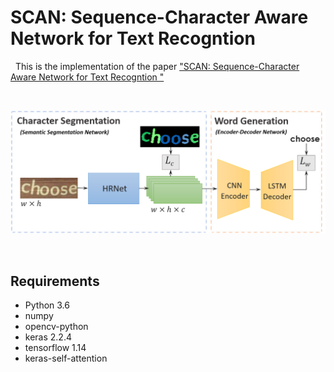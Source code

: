 # SCAN: Sequence-Character Aware Network for Text Recogntion

&nbsp;
This is the implementation of the paper ["SCAN: Sequence-Character Aware Network for Text Recogntion
"](https://www.scitepress.org/Papers/2021/103211/103211.pdf)

&nbsp;


![image](https://github.com/HGamal11/SCAN/blob/master/scan.png)

&nbsp;

## Requirements
- Python 3.6
- numpy
- opencv-python
- keras 2.2.4
- tensorflow 1.14
- keras-self-attention

